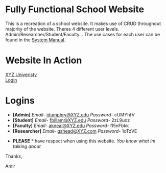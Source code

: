 # Fully Functional School Website
 This is a recreation of a school website. It makes use of CRUD throughout majority of the website. Theres 4 different user levels. Admin/Researcher/Student/Faculty... The use cases for each user can be found in the [System Manual](https://github.com/OzoTheGreat/Fully-Functional-School-Website/blob/main/User%20Manual.pdf).

# Website In Action
[XYZ Univeristy](http://www.xyzuniversity.net)
</br>
[Login](http://www.xyzuniversity.net/login.php)

# Logins
- **[Admin]** *Email*- idumphry@XYZ.edu *Password*- cUMYhfV
- **[Student]** *Email*- fbillam@XYZ.edu *Password*- 2zL9uoz
- **[Faculty]** *Email*- akneal@XYZ.edu *Password*- fI5nFbkk
- **[Researcher]** *Email*- gshead@XYZ.com *Password*- 1oTzVE

* **PLEASE** * have respect when using this website. *You know what Im talking about*

Thanks,

Amir
 
